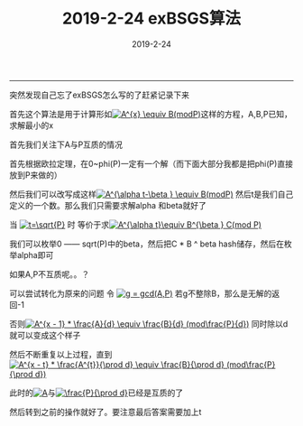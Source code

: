 ﻿---
layout: post
title: 2019-2-24 exBSGS算法

date: 2019-2-24
categories: blog
tags: [数论,exBSGS]
description: 
---

---------------------


突然发现自己忘了exBSGS怎么写的了赶紧记录下来


首先这个算法是用于计算形如<a href="https://www.codecogs.com/eqnedit.php?latex=A^{x}&space;\equiv&space;B(modP)" target="_blank"><img src="https://latex.codecogs.com/gif.latex?A^{x}&space;\equiv&space;B(modP)" title="A^{x} \equiv B(modP)" /></a>这样的方程，A,B,P已知，求解最小的x

首先我们关注下A与P互质的情况

首先根据欧拉定理，在0~phi(P)一定有一个解（而下面大部分我都是把phi(P)直接放到P来做的）

然后我们可以改写成这样<a href="https://www.codecogs.com/eqnedit.php?latex=A^{\alpha&space;t-\beta&space;}&space;\equiv&space;B(modP)" target="_blank"><img src="https://latex.codecogs.com/gif.latex?A^{\alpha&space;t-\beta&space;}&space;\equiv&space;B(modP)" title="A^{\alpha t-\beta } \equiv B(modP)" /></a>
然后t是我们自己定义的一个数。那么我们只需要求解alpha 和beta就好了

当
<a href="https://www.codecogs.com/eqnedit.php?latex=t=\sqrt{P}" target="_blank"><img src="https://latex.codecogs.com/gif.latex?t=\sqrt{P}" title="t=\sqrt{P}" /></a>
时
等价于求<a href="https://www.codecogs.com/eqnedit.php?latex=A^{\alpha&space;t}\equiv&space;B^{\beta&space;}&space;C(mod&space;P)" target="_blank"><img src="https://latex.codecogs.com/gif.latex?A^{\alpha&space;t}\equiv&space;B^{\beta&space;}&space;C(mod&space;P)" title="A^{\alpha t}\equiv B^{\beta } C(mod P)" /></a>

我们可以枚举0 —— sqrt(P)中的beta，然后把C * B ^ beta	hash储存，然后在枚举alpha即可



如果A,P不互质呢。。？

可以尝试转化为原来的问题
令
<a href="https://www.codecogs.com/eqnedit.php?latex=g&space;=&space;gcd(A,P)" target="_blank"><img src="https://latex.codecogs.com/gif.latex?g&space;=&space;gcd(A,P)" title="g = gcd(A,P)" /></a>
若g不整除B，那么是无解的返回-1

否则<a href="https://www.codecogs.com/eqnedit.php?latex=A^{x&space;-&space;1}&space;*&space;\frac{A}{d}&space;\equiv&space;\frac{B}{d}&space;(mod\frac{P}{d})" target="_blank"><img src="https://latex.codecogs.com/gif.latex?A^{x&space;-&space;1}&space;*&space;\frac{A}{d}&space;\equiv&space;\frac{B}{d}&space;(mod\frac{P}{d})" title="A^{x - 1} * \frac{A}{d} \equiv \frac{B}{d} (mod\frac{P}{d})" /></a>
同时除以d就可以变成这个样子

然后不断重复以上过程，直到
<a href="https://www.codecogs.com/eqnedit.php?latex=A^{x&space;-&space;t}&space;*&space;\frac{A^{t}}{\prod&space;d}&space;\equiv&space;\frac{B}{\prod&space;d}&space;(mod\frac{P}{\prod&space;d})" target="_blank"><img src="https://latex.codecogs.com/gif.latex?A^{x&space;-&space;t}&space;*&space;\frac{A^{t}}{\prod&space;d}&space;\equiv&space;\frac{B}{\prod&space;d}&space;(mod\frac{P}{\prod&space;d})" title="A^{x - t} * \frac{A^{t}}{\prod d} \equiv \frac{B}{\prod d} (mod\frac{P}{\prod d})" /></a>

此时的<a href="https://www.codecogs.com/eqnedit.php?latex=A" target="_blank"><img src="https://latex.codecogs.com/gif.latex?A" title="A" /></a>与<a href="https://www.codecogs.com/eqnedit.php?latex=\frac{P}{\prod&space;d}" target="_blank"><img src="https://latex.codecogs.com/gif.latex?\frac{P}{\prod&space;d}" title="\frac{P}{\prod d}" /></a>已经是互质的了

然后转到之前的操作就好了。要注意最后答案需要加上t
